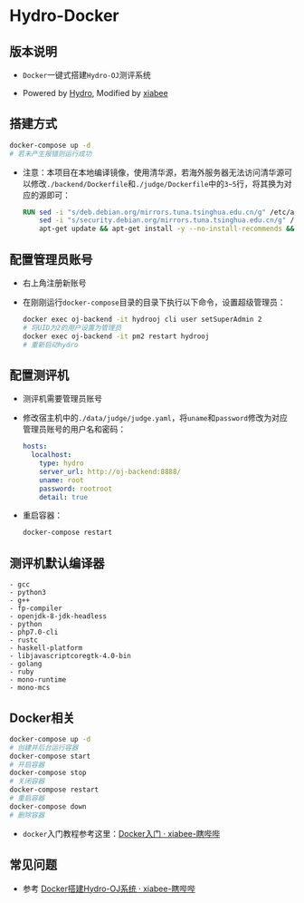# Hydro-Docker

## 版本说明

* `Docker`一键式搭建`Hydro-OJ`测评系统

* Powered by [Hydro](https://github.com/hydro-dev/Hydro), Modified by [xiabee](https://github.com/xiabee/Hydro-Docker)

### 

## 搭建方式

```bash
docker-compose up -d
# 若未产生报错则运行成功
```

* 注意：本项目在本地编译镜像，使用清华源，若海外服务器无法访问清华源可以修改`./backend/Dockerfile`和`./judge/Dockerfile`中的`3~5`行，将其换为对应的源即可：
  
  ```dockerfile
  RUN sed -i "s/deb.debian.org/mirrors.tuna.tsinghua.edu.cn/g" /etc/apt/sources.list && \
      sed -i "s/security.debian.org/mirrors.tuna.tsinghua.edu.cn/g" /etc/apt/sources.list && \
      apt-get update && apt-get install -y --no-install-recommends && apt upgrade -y
  ```

## 配置管理员账号

* 右上角注册新账号

* 在刚刚运行`docker-compose`目录的目录下执行以下命令，设置超级管理员：
  
  ```bash
  docker exec oj-backend -it hydrooj cli user setSuperAdmin 2
  # 将UID为2的用户设置为管理员
  docker exec oj-backend -it pm2 restart hydrooj
  # 重新启动hydro
  ```

## 配置测评机

* 测评机需要管理员账号

* 修改宿主机中的`./data/judge/judge.yaml`，将`uname`和`password`修改为对应管理员账号的用户名和密码：
  
  ```yaml
  hosts:
    localhost:
      type: hydro
      server_url: http://oj-backend:8888/
      uname: root
      password: rootroot
      detail: true
  ```

* 重启容器：
  
  ```bash
  docker-compose restart
  ```

## 测评机默认编译器

```-
- gcc
- python3
- g++
- fp-compiler
- openjdk-8-jdk-headless
- python
- php7.0-cli
- rustc
- haskell-platform
- libjavascriptcoregtk-4.0-bin
- golang
- ruby
- mono-runtime
- mono-mcs
```

## Docker相关

```bash
docker-compose up -d
# 创建并后台运行容器
docker-compose start
# 开启容器
docker-compose stop
# 关闭容器
docker-compose restart
# 重启容器
docker-compose down
# 删除容器
```

* `docker`入门教程参考这里：[Docker入门 · xiabee-瞎哔哔](https://blog.xiabee.cn/posts/docker-pupy/)



## 常见问题

* 参考 [Docker搭建Hydro-OJ系统 · xiabee-瞎哔哔](https://blog.xiabee.cn/posts/hydro-docker/)
